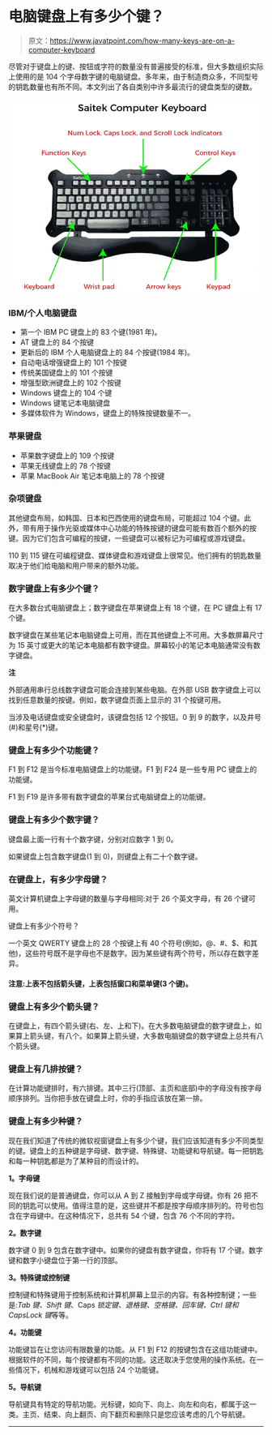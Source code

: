 # 电脑键盘上有多少个键？

> 原文：<https://www.javatpoint.com/how-many-keys-are-on-a-computer-keyboard>

尽管对于键盘上的键、按钮或字符的数量没有普遍接受的标准，但大多数组织实际上使用的是 104 个字母数字键的电脑键盘。多年来，由于制造商众多，不同型号的钥匙数量也有所不同。本文列出了各自类别中许多最流行的键盘类型的键数。

![How many keys are on a computer keyboard](img/61575be83ebfc70219d2303a9a2c282a.png)

### IBM/个人电脑键盘

*   第一个 IBM PC 键盘上的 83 个键(1981 年)。
*   AT 键盘上的 84 个按键
*   更新后的 IBM 个人电脑键盘上的 84 个按键(1984 年)。
*   自动电话增强键盘上的 101 个按键
*   传统美国键盘上的 101 个按键
*   增强型欧洲键盘上的 102 个按键
*   Windows 键盘上的 104 个键
*   Windows 键笔记本电脑键盘
*   多媒体软件为 Windows，键盘上的特殊按键数量不一。

### 苹果键盘

*   苹果数字键盘上的 109 个按键
*   苹果无线键盘上的 78 个按键
*   苹果 MacBook Air 笔记本电脑上的 78 个按键

### 杂项键盘

其他键盘布局，如韩国、日本和巴西使用的键盘布局，可能超过 104 个键。此外，带有用于操作光驱或媒体中心功能的特殊按键的键盘可能有数百个额外的按键。因为它们包含可编程的按键，一些键盘可以被标记为可编程或游戏键盘。

110 到 115 键在可编程键盘、媒体键盘和游戏键盘上很常见。他们拥有的钥匙数量取决于他们给电脑和用户带来的额外功能。

### 数字键盘上有多少个键？

在大多数台式电脑键盘上；数字键盘在苹果键盘上有 18 个键，在 PC 键盘上有 17 个键。

数字键盘在某些笔记本电脑键盘上可用，而在其他键盘上不可用。大多数屏幕尺寸为 15 英寸或更大的笔记本电脑都有数字键盘。屏幕较小的笔记本电脑通常没有数字键盘。

**注**

外部通用串行总线数字键盘可能会连接到某些电脑。在外部 USB 数字键盘上可以找到任意数量的按键。例如，数字键盘页面上显示的 31 个按键可用。

当涉及电话键盘或安全键盘时，该键盘包括 12 个按钮。0 到 9 的数字，以及井号(#)和星号(*)键。

### 键盘上有多少个功能键？

F1 到 F12 是当今标准电脑键盘上的功能键。F1 到 F24 是一些专用 PC 键盘上的功能键。

F1 到 F19 是许多带有数字键盘的苹果台式电脑键盘上的功能键。

### 键盘上有多少个数字键？

键盘最上面一行有十个数字键，分别对应数字 1 到 0。

如果键盘上包含数字键盘(1 到 0)，则键盘上有二十个数字键。

### 在键盘上，有多少字母键？

英文计算机键盘上字母键的数量与字母相同:对于 26 个英文字母，有 26 个键可用。

键盘上有多少个符号？

一个英文 QWERTY 键盘上的 28 个按键上有 40 个符号(例如，@、#、$、和其他)，这些符号既不是字母也不是数字。因为某些键有两个符号，所以存在数字差异。

#### 注意:上表不包括箭头键，上表包括窗口和菜单键(3 个键)。

### 键盘上有多少个箭头键？

在键盘上，有四个箭头键(右、左、上和下)。在大多数电脑键盘的数字键盘上，如果算上箭头键，有八个。如果算上箭头键，大多数电脑键盘的数字键盘上总共有八个箭头键。

### 键盘上有几排按键？

在计算功能键排时，有六排键。其中三行(顶部、主页和底部)中的字母没有按字母顺序排列。当你把手放在键盘上时，你的手指应该放在第一排。

### 键盘上有多少种键？

现在我们知道了传统的微软视窗键盘上有多少个键，我们应该知道有多少不同类型的键。键盘上的五种键是字母键、数字键、特殊键、功能键和导航键。每一把钥匙和每一种钥匙都是为了某种目的而设计的。

**1。字母键**

现在我们说的是普通键盘，你可以从 A 到 Z 接触到字母或字母键。你有 26 把不同的钥匙可以使用。值得注意的是，这些键并不都是按字母顺序排列的。符号也包含在字母键中。在这种情况下，总共有 54 个键，包含 76 个不同的字符。

**2。数字键**

数字键 0 到 9 包含在数字键中。如果你的键盘有数字键盘，你将有 17 个键。数字键和数字小键盘位于第一行的顶部。

**3。特殊键或控制键**

控制键和特殊键用于控制系统和计算机屏幕上显示的内容。有各种控制键；一些是:*Tab 键、Shift 键*、Caps *锁定键、退格键、空格键、回车键、Ctrl 键和 CapsLock 键*等等。

**4。功能键**

功能键旨在让您访问有限数量的功能。从 F1 到 F12 的按键包含在这组功能键中。根据软件的不同，每个按键都有不同的功能。这还取决于您使用的操作系统。在一些情况下，机械和游戏键可以包括 24 个功能键。

**5。导航键**

导航键具有特定的导航功能。光标键，如向下、向上、向左和向右，都属于这一类。主页、结束、向上翻页、向下翻页和删除只是您应该考虑的几个导航键。

* * *